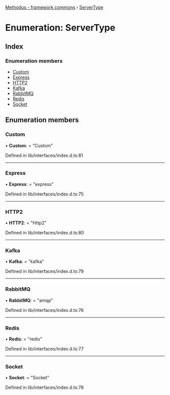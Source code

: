 [Methodus - framework commons](../globals.md) › [ServerType](servertype.md)

# Enumeration: ServerType

## Index

### Enumeration members

* [Custom](servertype.md#custom)
* [Express](servertype.md#express)
* [HTTP2](servertype.md#http2)
* [Kafka](servertype.md#kafka)
* [RabbitMQ](servertype.md#rabbitmq)
* [Redis](servertype.md#redis)
* [Socket](servertype.md#socket)

## Enumeration members

###  Custom

• **Custom**: = "Custom"

Defined in lib/interfaces/index.d.ts:81

___

###  Express

• **Express**: = "express"

Defined in lib/interfaces/index.d.ts:75

___

###  HTTP2

• **HTTP2**: = "Http2"

Defined in lib/interfaces/index.d.ts:80

___

###  Kafka

• **Kafka**: = "kafka"

Defined in lib/interfaces/index.d.ts:79

___

###  RabbitMQ

• **RabbitMQ**: = "amqp"

Defined in lib/interfaces/index.d.ts:76

___

###  Redis

• **Redis**: = "redis"

Defined in lib/interfaces/index.d.ts:77

___

###  Socket

• **Socket**: = "Socket"

Defined in lib/interfaces/index.d.ts:78
